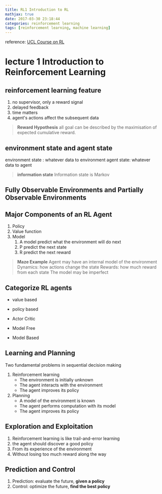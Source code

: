 ```yaml
---
title: RL1 Introduction to RL
mathjax: true
date: 2017-03-30 23:18:44
categories: reinforcement learning
tags: [reinforcement learning, machine learning]
---
```

reference:
    [UCL Course on RL](http://www0.cs.ucl.ac.uk/staff/D.Silver/web/Teaching.html)
# lecture 1 Introduction to Reinforcement Learning
## reinforcement learning feature
1. no supervisor, only a reward signal 
1. delayed feedback
1. time matters
1. agent's actions affect the subsequent data

> **Reward Hypothesis**
> all goal can be described by the maximisation of expected cumulative reward.

## environment state and agent state
environment state : whatever data to environment
agent state: whatever data to agent
> **information state**
> Information state is Markov

## Fully Observable Environments and Partially Observable Environments

## Major Components of an RL Agent
1. Policy
1. Value function
1. Model
    1. A model predict what the environment will do next
    1. P predict the next state
    1. R predict the next reward

> **Maze Example**
> Agent may have an internal model of the environment 
> Dynamics: how actions change the state
> Rewards: how much reward from each state
> The model may be imperfect

## Categorize RL agents
* value based
* policy based
* Actor Critic

* Model Free
* Model Based

## Learning and Planning 
Two fundamental problems in sequential decision making
1. Reinforcement learning 
    * The environment is initially unknown
    * The agent interacts with the environment 
    * The agent improves its policy
1. Planning
    * A model of the environment is known
    * The agent performs computation with its model
    * The agent improves its policy

## Exploration and Exploitation
1. Reinforcement learning is like trail-and-error learning
1. the agent should discover a good policy
1. From its experience of the environment 
1. Without losing too much reward along the way

## Prediction and Control
1. Prediction: evaluate the future, **given a policy**
1. Control: optimize the future, **find the best policy**

